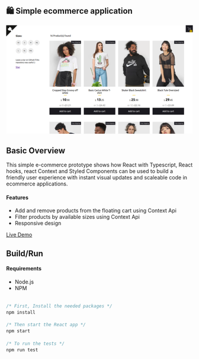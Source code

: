 ## 🛍️ Simple ecommerce application

<p align="center">

  <img src="./readme-banner.png">
</p>

## Basic Overview


This simple e-commerce prototype shows how React with Typescript, React hooks, react Context and Styled Components can be used to build a friendly user experience with instant visual updates and scaleable code in ecommerce applications.

#### Features

- Add and remove products from the floating cart using Context Api
- Filter products by available sizes using Context Api
- Responsive design


[Live Demo](https://notjustanotherbootcampgraduate.github.io/simple-react-e-commerce-app)


## Build/Run

#### Requirements

- Node.js
- NPM

```javascript

/* First, Install the needed packages */
npm install

/* Then start the React app */
npm start

/* To run the tests */
npm run test

```